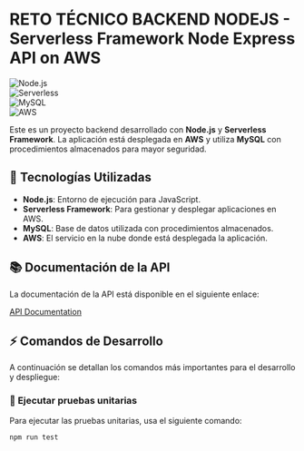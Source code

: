 # RETO TÉCNICO BACKEND NODEJS - Serverless Framework Node Express API on AWS 

![Node.js](https://img.shields.io/badge/Node.js-339933?style=flat&logo=node.js&logoColor=white)  
![Serverless](https://img.shields.io/badge/Serverless-FF9900?style=flat&logo=serverless&logoColor=white)  
![MySQL](https://img.shields.io/badge/MySQL-4479A1?style=flat&logo=mysql&logoColor=white)  
![AWS](https://img.shields.io/badge/AWS-232F3E?style=flat&logo=amazonaws&logoColor=white)  

Este es un proyecto backend desarrollado con **Node.js** y **Serverless Framework**. La aplicación está desplegada en **AWS** y utiliza **MySQL** con procedimientos almacenados para mayor seguridad.

## 🚀 Tecnologías Utilizadas

- **Node.js**: Entorno de ejecución para JavaScript.
- **Serverless Framework**: Para gestionar y desplegar aplicaciones en AWS.
- **MySQL**: Base de datos utilizada con procedimientos almacenados.
- **AWS**: El servicio en la nube donde está desplegada la aplicación.

## 📚 Documentación de la API

La documentación de la API está disponible en el siguiente enlace:

[API Documentation](https://c2ev2mbevc.execute-api.us-east-1.amazonaws.com/api-docs/)

## ⚡ Comandos de Desarrollo

A continuación se detallan los comandos más importantes para el desarrollo y despliegue:

### 🧪 Ejecutar pruebas unitarias

Para ejecutar las pruebas unitarias, usa el siguiente comando:

```bash
npm run test
